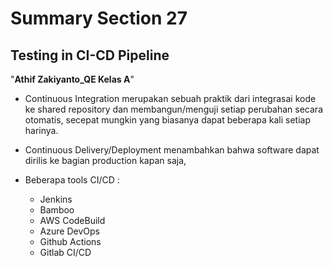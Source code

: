# Summary Section 27
## Testing in CI-CD Pipeline
"**Athif Zakiyanto_QE Kelas A**"

-  Continuous Integration merupakan sebuah praktik dari integrasai kode ke shared repository dan membangun/menguji setiap perubahan secara otomatis, secepat mungkin yang biasanya dapat beberapa kali setiap harinya.

- Continuous Delivery/Deployment menambahkan bahwa software dapat dirilis ke bagian production kapan saja, 

- Beberapa tools CI/CD :
  * Jenkins
  * Bamboo
  * AWS CodeBuild
  * Azure DevOps
  * Github Actions
  * Gitlab CI/CD


